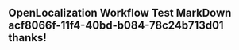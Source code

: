 <properties
ms.topic="hero-topic"
ms.test1="hero-topic"
ms.test2="test"/>

## OpenLocalization Workflow Test MarkDown acf8066f-11f4-40bd-b084-78c24b713d01 thanks!
<!--HONumber=Mar16_HO2-->
